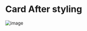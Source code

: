 # Card After styling

![image](https://user-images.githubusercontent.com/72677771/200550864-5d02e36a-a90a-44d1-a0c6-8d00dcbcbb94.png)
